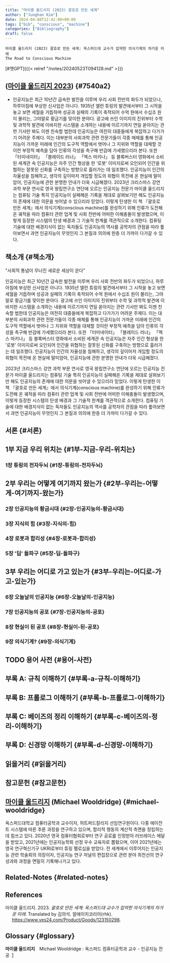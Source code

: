 ```yaml
---
title: "마이클 울드리지 (2023) 괄호로 만든 세계"
author: ["Junghan Kim"]
date: 2024-04-08T12:42:00+09:00
tags: ["bib", "conscious", "machine"]
categories: ["Bibliography"]
draft: false
---
```


```text
마이클 울드리지 (2023) 괄호로 만든 세계: 옥스퍼드대 교수가 집약한 의식기계의 차가운 미래
The Road to Conscious Machine
```

[#챗GPT]({{< relref "/notes/20240523T094128.md" >}})


## (<a href="#citeproc_bib_item_1">마이클 울드리지 2023</a>) {#7540a2}

-   인공지능은 최근 10년간 급속한 발전을 이루며 우리 사회 전반의 화두가 되었으나, 하루아침에 부상한 신사업은 아니다. 1935년 앨런 튜링의 발견에서부터 그 시작을 놓고 보면 세월을 거듭하며 성공과 실패의 기록이 축적되어 수억 원에서 수십조 원이 몰리는, 그야말로 황금기를 맞이한 분야다. 광고에 쓰인 이미지의 진위부터 수학 및 과학적 발견에 이바지한 시스템을 소개하는 내용에 이르기까지 연일 쏟아지는 관련 기사만 봐도 이젠 친숙할 법한데 인공지능은 여전히 대중들에게 복잡하고 다가가기 어려운 주제다. 이는 대부분의 사회과학 관련 전문가들이 각종 매체를 통해 인공지능이 가까운 미래에 인간의 도구적 역할에서 벗어나 그 지위와 역할을 대체할 것이란 부정적 예측을 담아 인류의 각성을 촉구해 반감에 가세했으리라 본다. 또한 「터미네이터」 「블레이드 러너」 「엑스 마키나」 등 블록버스터 영화에서 소비된 세계관 속 인공지능은 자주 인간 형상을 한 ‘로봇’ 이미지로써 오인되어 인간을 위협하는 잘못된 신화를 구축하는 방향으로 흘러가는 데 일조했다. 인공지능이 인간의 자율성을 침해하고, 생각의 깊이마저 개입할 정도의 위협이 목전에 온 현실에 말미암아, 인공지능에 관한 분명한 안내가 더욱 시급해졌다. 2023년 크리스마스 강연 과학 부문 연사로 영국 왕립연구소 연단에 오르는 인공지능 전문가 마이클 울드리지는 컴퓨팅 기술 특히 인공지능이 실패해온 기록을 제대로 살펴보기만 해도 인공지능의 존재에 대한 의문을 씻어낼 수 있으리라 믿었다. 이렇게 탄생한 이 책 『괄호로 만든 세계』에서 의식기계(conscious machine)를 완성하기 위해 인류가 도전해 온 궤적을 따라 컴퓨터 관련 업계 및 사회 전반에 어떠한 이해충돌이 발생했으며, 이렇게 등장한 시스템의 탄생 배경과 그 기술적 한계를 객관적으로 소개한다. 컴퓨팅 기술에 대한 배경지식이 없는 독자들도 인공지능의 역사를 공학자의 관점을 따라 톺아보면서 과연 인공지능이 무엇인지 그 본질과 의의에 한층 더 가까이 다가갈 수 있다.


## 책소개 {#책소개}

"사회적 통념이 무너진 새로운 세상이 온다"

인공지능은 최근 10년간 급속한 발전을 이루며 우리 사회 전반의 화두가 되었으나, 하루아침에 부상한 신사업은 아니다. 1935년 앨런 튜링의 발견에서부터 그 시작을 놓고 보면 세월을 거듭하며 성공과 실패의 기록이 축적되어 수억 원에서 수십조 원이 몰리는, 그야말로 황금기를 맞이한 분야다. 광고에 쓰인 이미지의 진위부터 수학 및 과학적 발견에 이바지한 시스템을 소개하는 내용에 이르기까지 연일 쏟아지는 관련 기사만 봐도 이젠 친숙할 법한데 인공지능은 여전히 대중들에게 복잡하고 다가가기 어려운 주제다. 이는 대부분의 사회과학 관련 전문가들이 각종 매체를 통해 인공지능이 가까운 미래에 인간의 도구적 역할에서 벗어나 그 지위와 역할을 대체할 것이란 부정적 예측을 담아 인류의 각성을 촉구해 반감에 가세했으리라 본다. 또한 「터미네이터」 「블레이드 러너」 「엑스 마키나」 등 블록버스터 영화에서 소비된 세계관 속 인공지능은 자주 인간 형상을 한 '로봇' 이미지로써 오인되어 인간을 위협하는 잘못된 신화를 구축하는 방향으로 흘러가는 데 일조했다. 인공지능이 인간의 자율성을 침해하고, 생각의 깊이마저 개입할 정도의 위협이 목전에 온 현실에 말미암아, 인공지능에 관한 분명한 안내가 더욱 시급해졌다.

2023년 크리스마스 강연 과학 부문 연사로 영국 왕립연구소 연단에 오르는 인공지능 전문가 마이클 울드리지는 컴퓨팅 기술 특히 인공지능이 실패해온 기록을 제대로 살펴보기만 해도 인공지능의 존재에 대한 의문을 씻어낼 수 있으리라 믿었다. 이렇게 탄생한 이 책 『괄호로 만든 세계』에서 의식기계(conscious machine)를 완성하기 위해 인류가 도전해 온 궤적을 따라 컴퓨터 관련 업계 및 사회 전반에 어떠한 이해충돌이 발생했으며, 이렇게 등장한 시스템의 탄생 배경과 그 기술적 한계를 객관적으로 소개한다. 컴퓨팅 기술에 대한 배경지식이 없는 독자들도 인공지능의 역사를 공학자의 관점을 따라 톺아보면서 과연 인공지능이 무엇인지 그 본질과 의의에 한층 더 가까이 다가갈 수 있다.


## 서론 {#서론}


## 1부 지금 우리 위치는 {#1부-지금-우리-위치는}


### 1장 튜링의 전자두뇌 {#1장-튜링의-전자두뇌}


## 2부 우리는 어떻게 여기까지 왔는가 {#2부-우리는-어떻게-여기까지-왔는가}


### 2장 인공지능의 황금시대 {#2장-인공지능의-황금시대}


### 3장 지식의 힘 {#3장-지식의-힘}


### 4장 로봇과 합리성 {#4장-로봇과-합리성}


### 5장 '딥' 돌파구 {#5장-딥-돌파구}


## 3부 우리는 어디로 가고 있는가 {#3부-우리는-어디로-가고-있는가}


### 6장 오늘날의 인공지능 {#6장-오늘날의-인공지능}


### 7장 인공지능의 공포 {#7장-인공지능의-공포}


### 8장 현실이 된 공포 {#8장-현실이-된-공포}


### 9장 의식기계? {#9장-의식기계}


## <span class="org-todo todo TODO">TODO</span> 용어 사전 {#용어-사전}


## 부록 A: 규칙 이해하기 {#부록-a-규칙-이해하기}


## 부록 B: 프롤로그 이해하기 {#부록-b-프롤로그-이해하기}


## 부록 C: 베이즈의 정리 이해하기 {#부록-c-베이즈의-정리-이해하기}


## 부록 D: 신경망 이해하기 {#부록-d-신경망-이해하기}


## 읽을거리 {#읽을거리}


## 참고문헌 {#참고문헌}


## <a class="org-gls" href="#gls.1" id="glsr.1.1">마이클 울드리지</a> (Michael Wooldridge) {#michael-wooldridge}

옥스퍼드대학교 컴퓨터공학과 교수이자, 허트퍼드칼리지 선임연구원이다. 다중 에이전트 시스템에 따른 추론 과정을 연구하고 있으며, 합리적 행동의 계산적 측면을 정립하는 데 힘쓰고 있다. 2020년 영국 컴퓨터협회로부터 연구 공로를 인정받아 러브레이스 메달을 받았고, 2021년에는 인공지능학회 선정 우수 교육자로 뽑혔으며, 이어 2021년에는 영국 연구혁신기구 UKRI로부터 튜링 펠로십을 받았다. 전 세계에서 이루어지는 인공지능 관련 학술회의 의장이자, 인공지능 연구 저널의 편집장으로 관련 분야 최전선의 연구 성과와 과정을 면밀히 기록해나가고 있다.


## Related-Notes {#related-notes}

## References

<style>.csl-entry{text-indent: -1.5em; margin-left: 1.5em;}</style><div class="csl-bib-body">
  <div class="csl-entry"><a id="citeproc_bib_item_1"></a>마이클 울드리지. 2023. <i>괄호로 만든 세계: 옥스퍼드대 교수가 집약한 의식기계의 차가운 미래</i>. Translated by 김의석. 알에이치코리아(rhk). <a href="https://www.yes24.com/Product/Goods/123150298">https://www.yes24.com/Product/Goods/123150298</a>.</div>
</div>


## Glossary {#glossary}

**<span class="org-glsdef" id="gls.6">마이클 울드리지</span>**&emsp;Michael Wooldridge : 옥스퍼드 컴퓨터공학과 교수 - 인공지능 전공&ensp;<a class="org-glsdef" href="#glsr.1.1">1</a>
